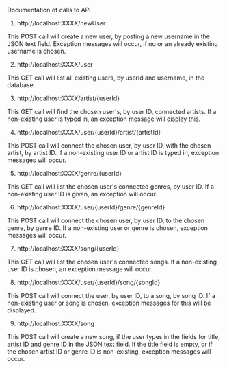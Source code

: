 Documentation of calls to API


1. http://localhost:XXXX/newUser

This POST call will create a new user, by posting a new username in the JSON text field. Exception messages will occur, if no or an already existing username is chosen.



2. http://localhost:XXXX/user

This GET call will list all existing users, by userId and username, in the database.



3. http://localhost:XXXX/artist/{userId}

This GET call will find the chosen user's, by user ID, connected artists. If a non-existing user is typed in, an exception message will display this.



4. http://localhost:XXXX/user/{userId}/artist/{artistId}

This POST call will connect the chosen user, by user ID, with the chosen artist, by artist ID. If a non-existing user ID or artist ID is typed in, exception messages will occur.



5. http://localhost:XXXX/genre/{userId}

This GET call will list the chosen user's connected genres, by user ID. If a non-existing user ID is given, an exception will occur.



6. http://localhost:XXXX/user/{userId}/genre/{genreId}

This POST call will connect the chosen user, by user ID,  to the chosen genre, by genre ID. If a non-existing user or genre is chosen, exception messages will occur.



7. http://localhost:XXXX/song/{userId}

This GET call will list the chosen user's connected songs. If a non-existing user ID is chosen, an exception message will occur.



8. http://localhost:XXXX/user/{userId}/song/{songId}

This POST call will connect the user, by user ID, to a song, by song ID. If a non-existing user or song is chosen, exception messages for this will be displayed.



9. http://localhost:XXXX/song

This POST call will create a new song, if the user types in the fields for title, artist ID and genre ID in the JSON text field. If the title field is empty, or if the chosen artist ID or genre ID is non-existing, exception messages will occur.
